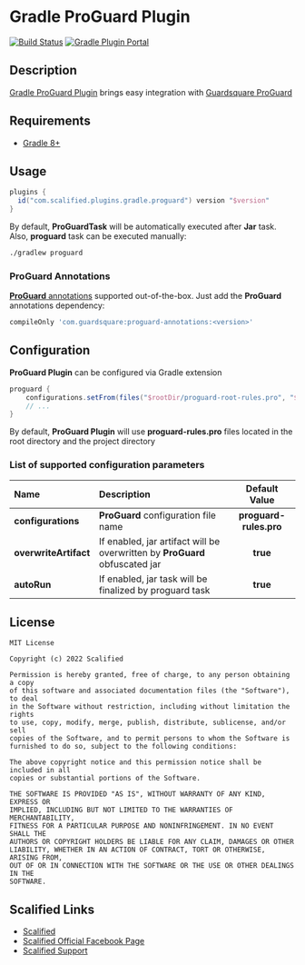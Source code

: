 # Gradle ProGuard Plugin

[![Build Status](https://github.com/Scalified/gradle-proguard-plugin/actions/workflows/gradle.yml/badge.svg)](https://github.com/Scalified/gradle-proguard-plugin/actions)
[![Gradle Plugin Portal](https://img.shields.io/maven-metadata/v?label=Plugin&metadataUrl=https://plugins.gradle.org/m2/com/scalified/plugins/gradle/proguard/com.scalified.plugins.gradle.proguard.gradle.plugin/maven-metadata.xml)](https://plugins.gradle.org/plugin/com.scalified.plugins.gradle.proguard)

## Description

[Gradle ProGuard Plugin](https://plugins.gradle.org/plugin/com.scalified.plugins.gradle.proguard) brings easy integration with [Guardsquare ProGuard](https://www.guardsquare.com/manual/home)

## Requirements

* [Gradle 8+](https://gradle.org/)

## Usage

```gradle
plugins {
  id("com.scalified.plugins.gradle.proguard") version "$version"
}
```

By default, **ProGuardTask** will be automatically executed after **Jar** task. 
Also, **proguard** task can be executed manually:

```bash
./gradlew proguard
```

### ProGuard Annotations

[**ProGuard** annotations](https://github.com/Guardsquare/proguard/tree/master/annotations) supported out-of-the-box.
Just add the **ProGuard** annotations dependency:

```gradle
compileOnly 'com.guardsquare:proguard-annotations:<version>'
```

## Configuration

**ProGuard Plugin** can be configured via Gradle extension

```groovy
proguard {
	configurations.setFrom(files("$rootDir/proguard-root-rules.pro", "$projectDir/proguard-project-rules.pro"))
    // ...
}
```

By default, **ProGuard Plugin** will use **proguard-rules.pro** files located in the root directory and the project directory

### List of supported configuration parameters

| Name                  | Description                                                                 |     Default Value      |
|:----------------------|:----------------------------------------------------------------------------|:----------------------:|
| **configurations**    | **ProGuard** configuration file name                                        | **proguard-rules.pro** |
| **overwriteArtifact** | If enabled, jar artifact will be overwritten by **ProGuard** obfuscated jar |        **true**        |
| **autoRun**           | If enabled, jar task will be finalized by proguard task                     |        **true**        |

## License

```
MIT License

Copyright (c) 2022 Scalified

Permission is hereby granted, free of charge, to any person obtaining a copy
of this software and associated documentation files (the "Software"), to deal
in the Software without restriction, including without limitation the rights
to use, copy, modify, merge, publish, distribute, sublicense, and/or sell
copies of the Software, and to permit persons to whom the Software is
furnished to do so, subject to the following conditions:

The above copyright notice and this permission notice shall be included in all
copies or substantial portions of the Software.

THE SOFTWARE IS PROVIDED "AS IS", WITHOUT WARRANTY OF ANY KIND, EXPRESS OR
IMPLIED, INCLUDING BUT NOT LIMITED TO THE WARRANTIES OF MERCHANTABILITY,
FITNESS FOR A PARTICULAR PURPOSE AND NONINFRINGEMENT. IN NO EVENT SHALL THE
AUTHORS OR COPYRIGHT HOLDERS BE LIABLE FOR ANY CLAIM, DAMAGES OR OTHER
LIABILITY, WHETHER IN AN ACTION OF CONTRACT, TORT OR OTHERWISE, ARISING FROM,
OUT OF OR IN CONNECTION WITH THE SOFTWARE OR THE USE OR OTHER DEALINGS IN THE
SOFTWARE.
```

## Scalified Links

* [Scalified](http://www.scalified.com)
* [Scalified Official Facebook Page](https://www.facebook.com/scalified)
* <a href="mailto:info@scalified.com?subject=[Gradle ProGuard Plugin]: Proposals And Suggestions">Scalified Support</a>
